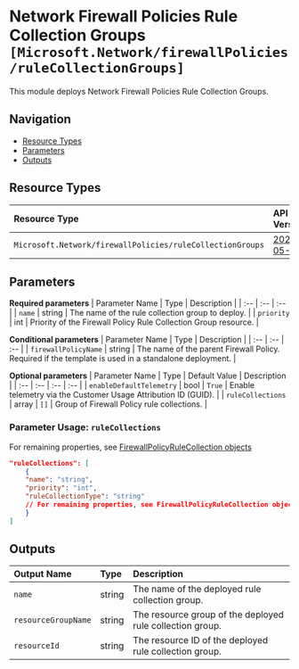 # Network Firewall Policies Rule Collection Groups `[Microsoft.Network/firewallPolicies/ruleCollectionGroups]`

This module deploys Network Firewall Policies Rule Collection Groups.

## Navigation

- [Resource Types](#Resource-Types)
- [Parameters](#Parameters)
- [Outputs](#Outputs)

## Resource Types

| Resource Type | API Version |
| :-- | :-- |
| `Microsoft.Network/firewallPolicies/ruleCollectionGroups` | [2021-05-01](https://docs.microsoft.com/en-us/azure/templates/Microsoft.Network/2021-05-01/firewallPolicies/ruleCollectionGroups) |

## Parameters

**Required parameters**
| Parameter Name | Type | Description |
| :-- | :-- | :-- |
| `name` | string | The name of the rule collection group to deploy. |
| `priority` | int | Priority of the Firewall Policy Rule Collection Group resource. |

**Conditional parameters**
| Parameter Name | Type | Description |
| :-- | :-- | :-- |
| `firewallPolicyName` | string | The name of the parent Firewall Policy. Required if the template is used in a standalone deployment. |

**Optional parameters**
| Parameter Name | Type | Default Value | Description |
| :-- | :-- | :-- | :-- |
| `enableDefaultTelemetry` | bool | `True` | Enable telemetry via the Customer Usage Attribution ID (GUID). |
| `ruleCollections` | array | `[]` | Group of Firewall Policy rule collections. |


### Parameter Usage: `ruleCollections`

For remaining properties, see [FirewallPolicyRuleCollection objects](https://docs.microsoft.com/en-us/azure/templates/microsoft.network/firewallpolicies/rulecollectiongroups?tabs=json#firewallpolicyrulecollection-objects)

```json
"ruleCollections": [
    {
    "name": "string",
    "priority": "int",
    "ruleCollectionType": "string"
    // For remaining properties, see FirewallPolicyRuleCollection objects
    }
]
```

## Outputs

| Output Name | Type | Description |
| :-- | :-- | :-- |
| `name` | string | The name of the deployed rule collection group. |
| `resourceGroupName` | string | The resource group of the deployed rule collection group. |
| `resourceId` | string | The resource ID of the deployed rule collection group. |
